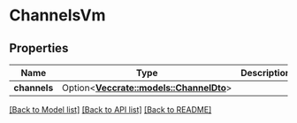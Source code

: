 # ChannelsVm

## Properties

Name | Type | Description | Notes
------------ | ------------- | ------------- | -------------
**channels** | Option<[**Vec<crate::models::ChannelDto>**](ChannelDto.md)> |  | [optional]

[[Back to Model list]](../README.md#documentation-for-models) [[Back to API list]](../README.md#documentation-for-api-endpoints) [[Back to README]](../README.md)


